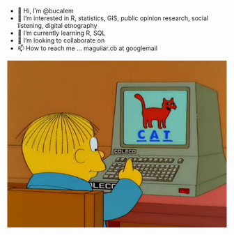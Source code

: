- 👋 Hi, I’m @bucalem
- 👀 I’m interested in R, statistics, GIS, public opinion research, social listening, digital etnography
- 🌱 I’m currently learning R, SQL
- 💞️ I’m looking to collaborate on 
- 📫 How to reach me ... maguilar.cb at googlemail

![Estoy aprendiendo](/imagenes/rafa_coleco.jpg)

<!---
bucalem/bucalem is a ✨ special ✨ repository because its `README.md` (this file) appears on your GitHub profile.
You can click the Preview link to take a look at your changes.
--->
